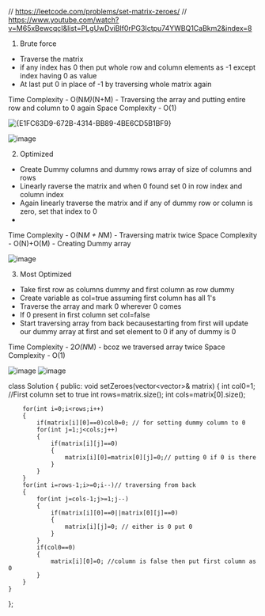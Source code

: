 // https://leetcode.com/problems/set-matrix-zeroes/
// https://www.youtube.com/watch?v=M65xBewcqcI&list=PLgUwDviBIf0rPG3Ictpu74YWBQ1CaBkm2&index=8

1. Brute force

- Traverse the matrix
- if any index has 0 then put whole row and column elements as -1 except index having 0 as value
- At last put 0 in place of -1 by traversing whole matrix again

Time Complexity - O(N*M)*(N+M) - Traversing the array and putting entire row and column to 0 again
Space Complexity - O(1)

![{E1FC63D9-672B-4314-BB89-4BE6CD5B1BF9}](https://user-images.githubusercontent.com/53824950/138043469-957beefb-2870-440d-911e-56dc758119ac.png)

![image](https://user-images.githubusercontent.com/53824950/138043514-8d34779b-fc42-4d43-ae3c-75c94b9f5351.png)

2. Optimized 

- Create Dummy columns and dummy rows array of size of columns and rows 
- Linearly raverse the matrix and when 0 found set 0 in row index and column index
- Again linearly traverse the matrix and if any of dummy row or column is zero, set that index to 0
-
Time Complexity - O(N*M + N*M) - Traversing matrix twice
Space Complexity - O(N)+O(M) - Creating Dummy array

![image](https://user-images.githubusercontent.com/53824950/138044357-77a94956-ff3c-4611-964e-566d3c46e902.png)

3. Most Optimized

- Take first row as columns dummy and first column as row dummy
- Create variable as col=true assuming first column has all 1's
- Traverse the array and mark 0 wherever 0 comes
- If 0 present in first column set col=false
- Start traversing array from back becausestarting from first will update our dummy array at first and set element to 0 if any of dummy is 0

Time Complexity  - 2*O(N*M) - bcoz we traversed array twice
Space Complexity - O(1)

![image](https://user-images.githubusercontent.com/53824950/138046178-86ab618f-ee0a-4832-8dae-7383ac090921.png)
![image](https://user-images.githubusercontent.com/53824950/138046098-074332e4-443f-4531-846e-74de17e165c9.png)

class Solution {
public:
    void setZeroes(vector<vector<int>>& matrix) {
        int col0=1; //First column set to true
        int rows=matrix.size();
        int cols=matrix[0].size();
        
        for(int i=0;i<rows;i++)
        {
            if(matrix[i][0]==0)col0=0; // for setting dummy column to 0
            for(int j=1;j<cols;j++)
            {
                if(matrix[i][j]==0)
                {
                    matrix[i][0]=matrix[0][j]=0;// putting 0 if 0 is there
                }
            }
        }
        for(int i=rows-1;i>=0;i--)// traversing from back
        {
            for(int j=cols-1;j>=1;j--)
            {
                if(matrix[i][0]==0||matrix[0][j]==0)
                {
                    matrix[i][j]=0; // either is 0 put 0
                }
            }
            if(col0==0)
            {
                matrix[i][0]=0; //column is false then put first column as 0
            }
        }
    }
};
